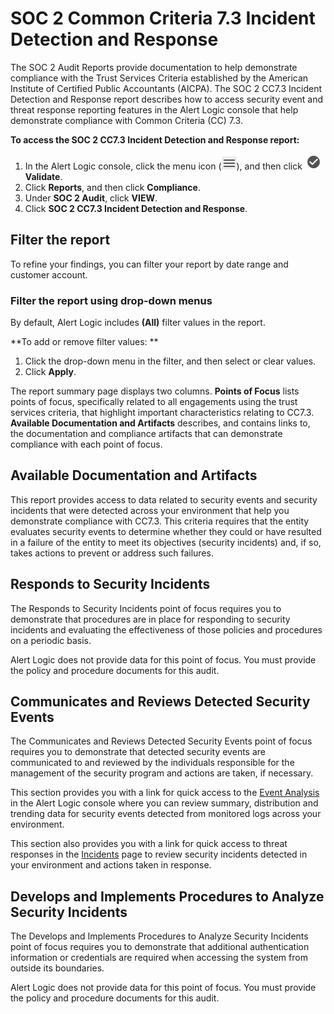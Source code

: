 # SOC 2 Common Criteria 7.3 Incident Detection and Response

The SOC 2 Audit Reports provide documentation to help demonstrate compliance with the Trust Services Criteria established  by the American Institute of Certified Public Accountants (AICPA). The SOC 2 CC7.3 Incident Detection and Response report describes how to access security event and threat response reporting features in the Alert Logic console that help demonstrate compliance with Common Criteria (CC) 7.3.

**To access the SOC 2 CC7.3 Incident Detection and Response report:**

1. In the Alert Logic console, click the menu icon (![](../../../Resources/Images/dashboard/menu-icon.png)), and then click ![](../../../Resources/Images/dashboard/validate-icon.png)**Validate**.
2. Click **Reports**, and then click **Compliance**.
3. Under **SOC 2 Audit**, click **VIEW**.
4. Click **SOC 2 CC7.3 Incident Detection and Response**.

## Filter the report

To refine your findings, you can filter your report by  date range and customer account.

### Filter the report using drop-down menus

By default, Alert Logic includes **(All)** filter values in the report.

**To add or remove filter values: **

1. Click the drop-down menu in the filter, and then select or clear values.
2. Click **Apply**.

The report summary page displays two columns. **Points of Focus** lists points of focus, specifically related to all engagements using the trust services criteria, that highlight important characteristics relating to CC7.3. **Available Documentation and Artifacts** describes, and contains links to, the documentation and compliance artifacts that can demonstrate compliance with each point of focus.

## Available Documentation and Artifacts

This report provides access to  data related to security events and security incidents that were detected across your environment  that help you demonstrate  compliance with CC7.3. This criteria requires that the entity evaluates security events to determine whether they could or have resulted in a failure of the entity to meet its objectives (security incidents) and, if so, takes actions to prevent or address such failures.

## Responds to Security Incidents

The Responds to Security Incidents point of focus requires you to demonstrate that procedures are in place for responding to security incidents and evaluating the effectiveness of those policies and procedures on a periodic basis.

Alert Logic does not provide data for this point of focus. You must provide the policy and procedure documents for this audit.

## Communicates and Reviews Detected Security Events 

The Communicates and Reviews Detected Security Events point of focus requires you to demonstrate that detected security events are communicated to and reviewed by the individuals responsible for the management of the security program and actions are taken, if necessary.

This section provides  you with a link for quick access to the [Event Analysis](../threats/reports.md#Event) in the Alert Logic console where you can review summary, distribution and trending data for security events detected from monitored logs across your environment.

This section also provides you with a link for quick access to threat responses in the [Incidents](../../incidents.md) page to review security incidents detected in your environment and actions taken in response.

## Develops and Implements Procedures to Analyze Security Incidents

The Develops and Implements Procedures to Analyze Security Incidents point of focus requires you to demonstrate that additional authentication information or credentials are required when accessing the system from outside its boundaries.

Alert Logic does not provide data for this point of focus. You must provide the policy and procedure documents for this audit.
